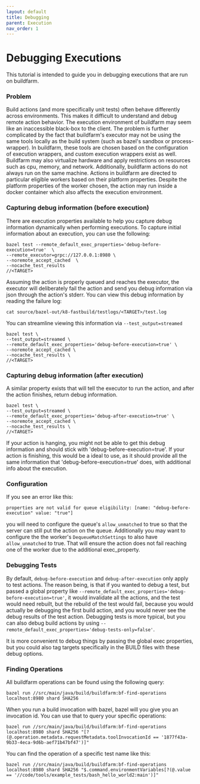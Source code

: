 ```yaml
---
layout: default
title: Debugging
parent: Execution
nav_order: 1
---
```


# Debugging Executions

This tutorial is intended to guide you in debugging executions that are run on buildfarm.

### Problem
Build actions (and more specifically unit tests) often behave differently across environments.  This makes it difficult to understand and debug remote action behavior.  The execution environment of buildfarm may seem like an inaccessible black-box to the client.  The problem is further complicated by the fact that buildfarm's executor may not be using the same tools locally as the build system (such as bazel's sandbox or process-wrapper).  In buildfarm, these tools are chosen based on the configuration of execution wrappers, and custom execution wrappers exist as well.  Buildfarm may also virtualize hardware and apply restrictions on resources such as cpu, memory, and network.  Additionally, buildfarm actions do not always run on the same machine. Actions in buildfarm are directed to particular eligible workers based on their platform properties.  Despite the platform properties of the worker chosen, the action may run inside a docker container which also affects the execution environment.

### Capturing debug information (before execution)
There are execution properties available to help you capture debug information dynamically when performing executions.
To capture initial information about an execution, you can use the following:
```
bazel test --remote_default_exec_properties='debug-before-execution=true'  \
--remote_executor=grpc://127.0.0.1:8980 \
--noremote_accept_cached  \
--nocache_test_results
//<TARGET>
```

Assuming the action is properly queued and reaches the executor, the executor will deliberately fail the action and send you debug information via json through the action's stderr.
You can view this debug information by reading the failure log:
```
cat source/bazel-out/k8-fastbuild/testlogs/<TARGET>/test.log
```

You can streamline viewing this information via `--test_output=streamed`
```
bazel test \
--test_output=streamed \
--remote_default_exec_properties='debug-before-execution=true' \
--noremote_accept_cached \
--nocache_test_results \
//<TARGET>
```

### Capturing debug information (after execution)

A similar property exists that will tell the executor to run the action, and after the action finishes, return debug information.
```
bazel test \
--test_output=streamed \
--remote_default_exec_properties='debug-after-execution=true' \
--noremote_accept_cached \
--nocache_test_results \
//<TARGET>
```

If your action is hanging, you might not be able to get this debug information and should stick with 'debug-before-execution=true'.
If your action is finishing, this would be a ideal to use, as it should provide all the same information that 'debug-before-execution=true' does, with additional info about the execution.

### Configuration
If you see an error like this:
```
properties are not valid for queue eligibility: [name: "debug-before-execution" value: "true"]
```
you will need to configure the queue's `allow_unmatched` to true so that the server can still put the action on the queue.
Additionally you may want to configure the the worker's `DequeueMatchSettings` to also have `allow_unmatched` to true.  That will ensure the action does not fail reaching one of the worker due to the additional exec_property.

### Debugging Tests
By default, `debug-before-execution` and `debug-after-execution` only apply to test actions.  The reason being, is that if you wanted to debug a test, but passed a global property like `--remote_default_exec_properties='debug-before-execution=true'`, it would invalidate all the actions, and the test would need rebuilt, but the rebuild of the test would fail, because you would actually be debugging the first build action, and you would never see the debug results of the test action.  Debugging tests is more typical, but you can also debug build actions by using `--remote_default_exec_properties='debug-tests-only=false'`.

It is more convenient to debug things by passing the global exec properties, but you could also tag targets specifically in the BUILD files with these debug options.

### Finding Operations
All buildfarm operations can be found using the following query:
```
bazel run //src/main/java/build/buildfarm:bf-find-operations localhost:8980 shard SHA256
```

When you run a build invocation with bazel, bazel will you give you an invocation id.  You can use that to query your specific operations:
```
bazel run //src/main/java/build/buildfarm:bf-find-operations localhost:8980 shard SHA256 "[?(@.operation.metadata.requestMetadata.toolInvocationId == '1877f43a-9b33-4eca-9d6b-aef71b47bf47')]"
```

You can find the operation of a specific test name like this:
```
bazel run //src/main/java/build/buildfarm:bf-find-operations localhost:8980 shard SHA256 "$.command.environmentVariables[?(@.value == '//code/tools/example_tests/bash_hello_world2:main')]"
```